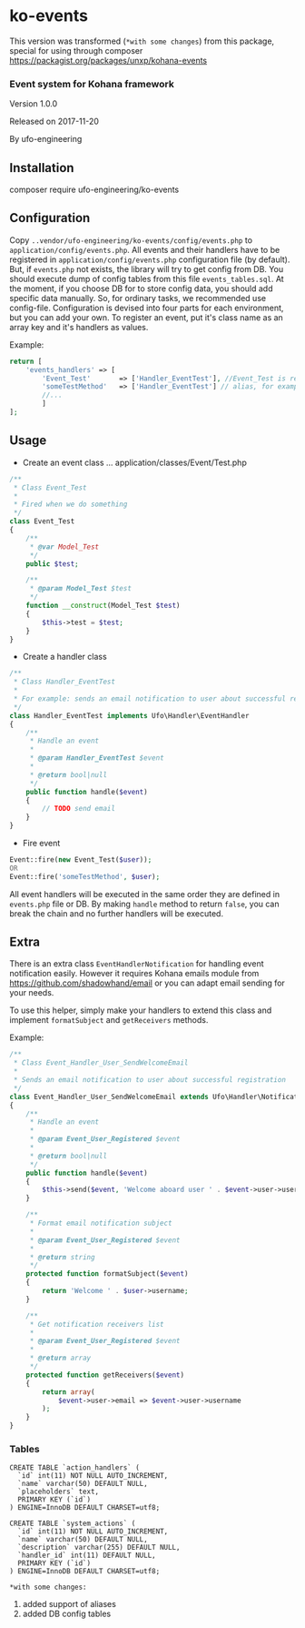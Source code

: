 # ko-events
This version was transformed (`*with some changes`) from this package, special for using through composer  https://packagist.org/packages/unxp/kohana-events

### Event system for Kohana framework ###

Version 1.0.0

Released on 2017-11-20

By ufo-engineering

Installation
------------
composer require ufo-engineering/ko-events


Configuration
-------------

Copy `..vendor/ufo-engineering/ko-events/config/events.php` to `application/config/events.php`.
All events and their handlers have to be registered in `application/config/events.php` configuration file (by default).
But, if `events.php` not exists, the library will try to get config from DB. You should execute
dump of config tables from this file `events_tables.sql`. At the moment, if you choose DB for to store config data,
 you should add specific data manually. So, for ordinary tasks, we recommended use config-file.
Configuration is devised into four parts for each environment, but you can add your own.
To register an event, put it's class name as an array key and it's handlers as values.

Example:

```php
return [
    'events_handlers' => [
        'Event_Test'       => ['Handler_EventTest'], //Event_Test is real class in dir application/classes/Event/Test.php
        'someTestMethod'   => ['Handler_EventTest'] // alias, for example method name
        //...
        ]
];

```

Usage
-----

* Create an event class
... application/classes/Event/Test.php

```php
/**
 * Class Event_Test
 *
 * Fired when we do something
 */
class Event_Test
{
    /**
     * @var Model_Test
     */
    public $test;

    /**
     * @param Model_Test $test
     */
    function __construct(Model_Test $test)
    {
        $this->test = $test;
    }
}
```

* Create a handler class

```php
/**
 * Class Handler_EventTest
 *
 * For example: sends an email notification to user about successful registration
 */
class Handler_EventTest implements Ufo\Handler\EventHandler
{
    /**
     * Handle an event
     *
     * @param Handler_EventTest $event
     *
     * @return bool|null
     */
    public function handle($event)
    {
        // TODO send email
    }
}
```

* Fire event

```php
Event::fire(new Event_Test($user));
OR
Event::fire('someTestMethod', $user);
```


All event handlers will be executed in the same order they are defined in `events.php` file or DB.
By making `handle` method to return `false`, you can break the chain and no further handlers will be executed.

Extra
-----

There is an extra class `EventHandlerNotification` for handling event notification easily.
However it requires Kohana emails module from https://github.com/shadowhand/email or you can adapt email sending for your needs.

To use this helper, simply make your handlers to extend this class and implement `formatSubject` and `getReceivers` methods.

Example:

```php
/**
 * Class Event_Handler_User_SendWelcomeEmail
 *
 * Sends an email notification to user about successful registration
 */
class Event_Handler_User_SendWelcomeEmail extends Ufo\Handler\Notification\EventHandlerNotification implements Ufo\Handler\EventHandler
{
    /**
     * Handle an event
     *
     * @param Event_User_Registered $event
     *
     * @return bool|null
     */
    public function handle($event)
    {
        $this->send($event, 'Welcome aboard user ' . $event->user->username . '!');
    }

    /**
     * Format email notification subject
     *
     * @param Event_User_Registered $event
     *
     * @return string
     */
    protected function formatSubject($event)
    {
        return 'Welcome ' . $user->username;
    }

    /**
     * Get notification receivers list
     *
     * @param Event_User_Registered $event
     *
     * @return array
     */
    protected function getReceivers($event)
    {
        return array(
            $event->user->email => $event->user->username
        );
    }
}
```
### Tables ###
```
CREATE TABLE `action_handlers` (
  `id` int(11) NOT NULL AUTO_INCREMENT,
  `name` varchar(50) DEFAULT NULL,
  `placeholders` text,
  PRIMARY KEY (`id`)
) ENGINE=InnoDB DEFAULT CHARSET=utf8;

CREATE TABLE `system_actions` (
  `id` int(11) NOT NULL AUTO_INCREMENT,
  `name` varchar(50) DEFAULT NULL,
  `description` varchar(255) DEFAULT NULL,
  `handler_id` int(11) DEFAULT NULL,
  PRIMARY KEY (`id`)
) ENGINE=InnoDB DEFAULT CHARSET=utf8;
```

`*with some changes:`
1) added support of aliases
2) added DB config tables

